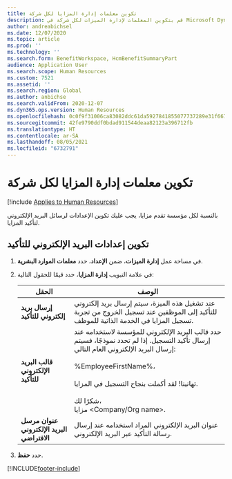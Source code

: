 ```yaml
---
title: تكوين معلمات إدارة المزايا لكل شركة
description: قم بتكوين المعلمات لإدارة الميزات لكل شركة في Microsoft Dynamics 365 Human Resources.
author: andreabichsel
ms.date: 12/07/2020
ms.topic: article
ms.prod: ''
ms.technology: ''
ms.search.form: BenefitWorkspace, HcmBenefitSummaryPart
audience: Application User
ms.search.scope: Human Resources
ms.custom: 7521
ms.assetid: ''
ms.search.region: Global
ms.author: anbichse
ms.search.validFrom: 2020-12-07
ms.dyn365.ops.version: Human Resources
ms.openlocfilehash: 0c0f9f31006ca83082ddc61da5927841855077737289e31f66708ade6d66acaf
ms.sourcegitcommit: 42fe9790ddf0bdad911544deaa82123a396712fb
ms.translationtype: HT
ms.contentlocale: ar-SA
ms.lasthandoff: 08/05/2021
ms.locfileid: "6732791"
---
```

# <a name="configure-benefits-management-parameters-per-company"></a>تكوين معلمات إدارة المزايا لكل شركة

[!include [Applies to Human Resources](../includes/applies-to-hr.md)]

بالنسبة لكل مؤسسة تقدم مزايا، يجب عليك تكوين الإعدادات لرسائل البريد الإلكتروني لتأكيد المزايا.

## <a name="configure-confirmation-email-settings"></a>تكوين إعدادات البريد الإلكتروني للتأكيد

1. في مساحة عمل **إدارة الميزات**، ضمن **الإعداد**، حدد **معلمات الموارد البشرية**.

2. في علامة التبويب **إدارة المزايا**، حدد قيمًا للحقول التالية: 

   | الحقل | الوصف |
   | --- | --- |
   | **إرسال بريد إلكتروني للتأكيد** | عند تشغيل هذه الميزة، سيتم إرسال بريد إلكتروني للتأكيد إلى الموظفين عند تسجيل الخروج من تجربة تسجيل المزايا في الخدمة الذاتية للموظف. |
   | **قالب البريد الإلكتروني للتأكيد** | حدد قالب البريد الإلكتروني للمؤسسة لاستخدامه عند إرسال تأكيد التسجيل. إذا لم تحدد نموذجًا، فسيتم إرسال البريد الإلكتروني العام التالي:<br><br>%EmployeeFirstName%،<br><br>تهانينا! لقد أكملت بنجاح التسجيل في المزايا.<br><br>شكرًا لك،<br>مزايا <Company/Org name>. |
   | **عنوان مرسل البريد الإلكتروني الافتراضي** | عنوان البريد الإلكتروني المراد استخدامه عند إرسال رسالة التأكيد عبر البريد الإلكتروني. |

3. حدد **حفظ**.

[!INCLUDE[footer-include](../includes/footer-banner.md)]